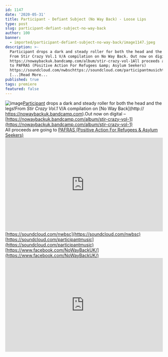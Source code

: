```yaml
---
id: 1147
date: '2020-05-31'
title: Participant - Defiant Subject (No Way Back) - Loose Lips
type: post
slug: participant-defiant-subject-no-way-back
author: 100
banner:
  - imported/participant-defiant-subject-no-way-back/image1147.jpeg
description: >-
  Participant drops a dark and steady roller for both the head and the legs!
  From Stir Crazy Vol.1 V/A compilation on No Way Back. Out now on digital ;
  https://nowaybackuk.bandcamp.com/album/stir-crazy-vol-1All proceeds are going
  to PAFRAS (Positive Action For Refugees &amp; Asylum Seekers)
  https://soundcloud.com/nwbschttps://soundcloud.com/participantmusichttps://www.facebook.com/NoWayBackUK/
  [...]Read More...
published: true
tags: premiere
featured: false
---
```

![image](../imported/participant-defiant-subject-no-way-back/image1147.jpeg)[Participant](https://soundcloud.com/participantmusic) drops a dark and steady roller for both the head and the legs!From _Stir Crazy Vol.1_ V/A compilation on [No Way Back](http:// https://nowaybackuk.bandcamp.com).Out now on digital – [](https://nowaybackuk.bandcamp.com/album/stir-crazy-vol-1)[https://nowaybackuk.bandcamp.com/album/stir-crazy-vol-1](https://nowaybackuk.bandcamp.com/album/stir-crazy-vol-1)  
All proceeds are going to [P](https://pafras.org.uk/)[AFRAS (Positive Action For Refugees & Asylum Seekers)](https://pafras.org.uk/)<iframe width='100%' height='300' scrolling='no' frameborder='no' allow='autoplay' src='https://w.soundcloud.com/player/?url=https%3A//api.soundcloud.com/tracks/831762898&color=%23ff5500&auto_play=false&hide_related=true&show_comments=true&show_user=true&show_reposts=false&show_teaser=false'></iframe>[https://soundcloud.com/nwbsc](https://soundcloud.com/nwbsc)  
[https://soundcloud.com/participantmusic](https://soundcloud.com/participantmusic)  
[](https://www.facebook.com/NoWayBackUK/)[https://www.facebook.com/NoWayBackUK/](https://www.facebook.com/NoWayBackUK/)<iframe width='100%' height='300' scrolling='no' frameborder='no' allow='autoplay' src='https://www.youtube.com/embed/uys3bU4X0bs'></iframe>